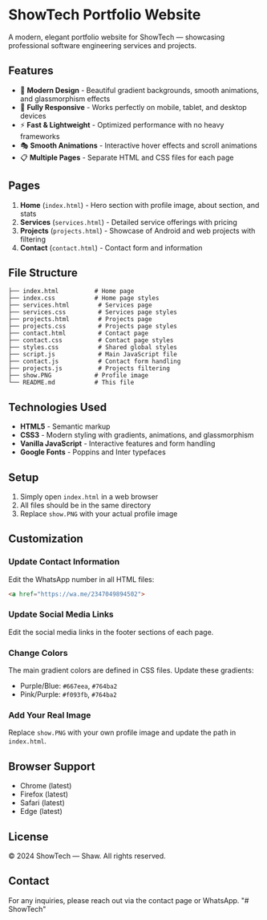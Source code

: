 # ShowTech Portfolio Website

A modern, elegant portfolio website for ShowTech — showcasing professional software engineering services and projects.

## Features

- 🎨 **Modern Design** - Beautiful gradient backgrounds, smooth animations, and glassmorphism effects
- 📱 **Fully Responsive** - Works perfectly on mobile, tablet, and desktop devices
- ⚡ **Fast & Lightweight** - Optimized performance with no heavy frameworks
- 🎭 **Smooth Animations** - Interactive hover effects and scroll animations
- 📋 **Multiple Pages** - Separate HTML and CSS files for each page

## Pages

1. **Home** (`index.html`) - Hero section with profile image, about section, and stats
2. **Services** (`services.html`) - Detailed service offerings with pricing
3. **Projects** (`projects.html`) - Showcase of Android and web projects with filtering
4. **Contact** (`contact.html`) - Contact form and information

## File Structure

```
├── index.html          # Home page
├── index.css           # Home page styles
├── services.html        # Services page
├── services.css         # Services page styles
├── projects.html        # Projects page
├── projects.css         # Projects page styles
├── contact.html         # Contact page
├── contact.css          # Contact page styles
├── styles.css           # Shared global styles
├── script.js            # Main JavaScript file
├── contact.js           # Contact form handling
├── projects.js          # Projects filtering
├── show.PNG            # Profile image
└── README.md           # This file
```

## Technologies Used

- **HTML5** - Semantic markup
- **CSS3** - Modern styling with gradients, animations, and glassmorphism
- **Vanilla JavaScript** - Interactive features and form handling
- **Google Fonts** - Poppins and Inter typefaces

## Setup

1. Simply open `index.html` in a web browser
2. All files should be in the same directory
3. Replace `show.PNG` with your actual profile image

## Customization

### Update Contact Information

Edit the WhatsApp number in all HTML files:
```html
<a href="https://wa.me/2347049894502">
```

### Update Social Media Links

Edit the social media links in the footer sections of each page.

### Change Colors

The main gradient colors are defined in CSS files. Update these gradients:
- Purple/Blue: `#667eea`, `#764ba2`
- Pink/Purple: `#f093fb`, `#764ba2`

### Add Your Real Image

Replace `show.PNG` with your own profile image and update the path in `index.html`.

## Browser Support

- Chrome (latest)
- Firefox (latest)
- Safari (latest)
- Edge (latest)

## License

© 2024 ShowTech — Shaw. All rights reserved.

## Contact

For any inquiries, please reach out via the contact page or WhatsApp.
"# ShowTech" 
